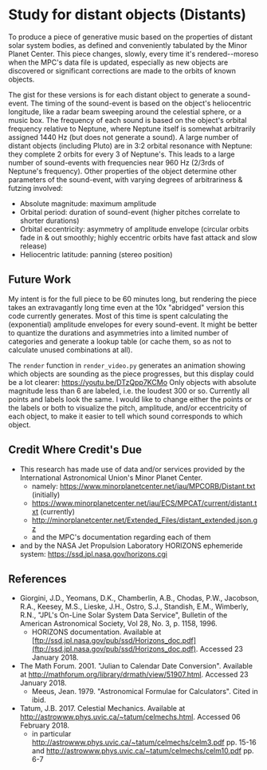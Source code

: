 # Study for distant objects (Distants)
To produce a piece of generative music based on the properties of distant solar system bodies, as defined and conveniently tabulated by the Minor Planet Center. This piece changes, slowly, every time it's rendered--moreso when the MPC's data file is updated, especially as new objects are discovered or significant corrections are made to the orbits of known objects.

The gist for these versions is for each distant object to generate a sound-event. The timing of the sound-event is based on the object's heliocentric longitude, like a radar beam sweeping around the celestial sphere, or a music box. The frequency of each sound is based on the object's orbital frequency relative to Neptune, where Neptune itself is somewhat arbitrarily assigned 1440 Hz (but does not generate a sound). A large number of distant objects (including Pluto) are in 3:2 orbital resonance with Neptune: they complete 2 orbits for every 3 of Neptune's. This leads to a large number of sound-events with frequencies near 960 Hz (2/3rds of Neptune's frequency). Other properties of the object determine other parameters of the sound-event, with varying degrees of arbitrariness & futzing involved:
* Absolute magnitude: maximum amplitude
* Orbital period: duration of sound-event (higher pitches correlate to shorter durations)
* Orbital eccentricity: asymmetry of amplitude envelope (circular orbits fade in & out smoothly; highly eccentric orbits have fast attack and slow release)
* Heliocentric latitude: panning (stereo position)

## Future Work
My intent is for the full piece to be 60 minutes long, but rendering the piece takes an extravagantly long time even at the 10x "abridged" version this code currently generates. Most of this time is spent calculating the (exponential) amplitude envelopes for every sound-event. It might be better to quantize the durations and asymmetries into a limited number of categories and generate a lookup table (or cache them, so as not to calculate unused combinations at all).

The `render` function in `render_video.py` generates an animation showing which objects are sounding as the piece progresses, but this display could be a lot clearer: https://youtu.be/DTzQpp7KCMo 
Only objects with absolute magnitude less than 6 are labeled, i.e. the loudest 300 or so.
Currently all points and labels look the same. I would like to change either the points or the labels or both to visualize the pitch, amplitude, and/or eccentricity of each object, to make it easier to tell which sound corresponds to which object.

## Credit Where Credit's Due
* This research has made use of data and/or services provided by the International Astronomical Union's Minor Planet Center.
    * namely: https://www.minorplanetcenter.net/iau/MPCORB/Distant.txt (initially)
    * https://www.minorplanetcenter.net/iau/ECS/MPCAT/current/distant.txt (currently)
    * http://minorplanetcenter.net/Extended_Files/distant_extended.json.gz
    * and the MPC's documentation regarding each of them
 * and by the NASA Jet Propulsion Laboratory HORIZONS ephemeride system: https://ssd.jpl.nasa.gov/horizons.cgi

## References
* Giorgini, J.D., Yeomans, D.K., Chamberlin, A.B., Chodas, P.W., Jacobson, R.A., Keesey, M.S., Lieske, J.H., Ostro, S.J., Standish, E.M., Wimberly, R.N., "JPL's On-Line Solar System Data Service", Bulletin of the American Astronomical Society, Vol 28, No. 3, p. 1158, 1996.
    * HORIZONS documentation. Available at [ftp://ssd.jpl.nasa.gov/pub/ssd/Horizons_doc.pdf](ftp://ssd.jpl.nasa.gov/pub/ssd/Horizons_doc.pdf). Accessed 23 January 2018.
* The Math Forum. 2001. "Julian to Calendar Date Conversion". Available at http://mathforum.org/library/drmath/view/51907.html. Accessed 23 January 2018.
    * Meeus, Jean. 1979. "Astronomical Formulae for Calculators". Cited in ibid.
* Tatum, J.B. 2017. Celestial Mechanics. Available at http://astrowww.phys.uvic.ca/~tatum/celmechs.html. Accessed 06 February 2018.
    * in particular http://astrowww.phys.uvic.ca/~tatum/celmechs/celm3.pdf pp. 15-16 and http://astrowww.phys.uvic.ca/~tatum/celmechs/celm10.pdf pp. 6-7
